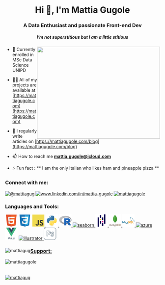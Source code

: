 <h1 align="center">Hi 👋, I'm Mattia Gugole</h1>
<h3 align="center">A Data Enthusiast and passionate Front-end Dev</h3>
<h5 align = "center"> I’m not superstitious but I am a little stitious</h5>

<img align = "right" height = 300px width = 400px src= "https://marketbusinessnews.com/wp-content/uploads/2020/10/1-Predictive-Analytics-GIF-for-article.gif" >


- 🌱 Currently enrolled in MSc Data Science UNIPD 

- 👨‍💻 All of my projects are available at [https://mattiagugole.com](https://mattiagugole.com)

- 📝 I regularly write articles on [https://mattiagugole.com/blog](https://mattiagugole.com/blog)

- 📫 How to reach me **mattia.gugole@icloud.com**

- ⚡ Fun fact : ** I am the only Italian who likes ham and pineapple pizza **

<h3 align="left">Connect with me:</h3>
<p align="left">
<a href="https://codepen.io/MattiaGug" target="blank"><img align="center" src="https://raw.githubusercontent.com/rahuldkjain/github-profile-readme-generator/master/src/images/icons/Social/codepen.svg" alt="@mattiagug" height="30" width="40" /></a>
<a href="www.linkedin.com/in/mattia-gugole" target="blank"> <img align="center" src="https://raw.githubusercontent.com/rahuldkjain/github-profile-readme-generator/master/src/images/icons/Social/linked-in-alt.svg" alt="www.linkedin.com/in/mattia-gugole" height="30" width="40" /></a>
<a href="https://kaggle.com/mattiagugole" target="blank"><img align="center" src="https://raw.githubusercontent.com/rahuldkjain/github-profile-readme-generator/master/src/images/icons/Social/kaggle.svg" alt="mattiagugole" height="30" width="40" /></a>
</p>

<h3 align="left">Languages and Tools:</h3>
<p align="left"> 
  <a> <img src="https://raw.githubusercontent.com/devicons/devicon/1119b9f84c0290e0f0b38982099a2bd027a48bf1/icons/html5/html5-original.svg" alt="html" width="40" height="40"/> </a><a> <img src="https://raw.githubusercontent.com/devicons/devicon/1119b9f84c0290e0f0b38982099a2bd027a48bf1/icons/css3/css3-original.svg" alt="css" width="40" height="40"/> </a><a href="https://developer.mozilla.org/en-US/docs/Web/JavaScript" target="_blank" rel="noreferrer"> <img src="https://raw.githubusercontent.com/devicons/devicon/master/icons/javascript/javascript-original.svg" alt="javascript" width="40" height="40"/> </a><a href="https://www.python.org" target="_blank" rel="noreferrer"> <img src="https://raw.githubusercontent.com/devicons/devicon/master/icons/python/python-original.svg" alt="python" width="40" height="40"/> </a><a href="https://www.r-project.org/" target="_blank" rel="noreferrer"> <img src="https://raw.githubusercontent.com/devicons/devicon/1119b9f84c0290e0f0b38982099a2bd027a48bf1/icons/r/r-original.svg" alt="R" width="40" height="40"/> </a><a href="https://seaborn.pydata.org/" target="_blank" rel="noreferrer"> <img src="https://seaborn.pydata.org/_images/logo-mark-lightbg.svg" alt="seaborn" width="40" height="40"/> </a> <a href="https://pandas.pydata.org/" target="_blank" rel="noreferrer"> <img src="https://raw.githubusercontent.com/devicons/devicon/2ae2a900d2f041da66e950e4d48052658d850630/icons/pandas/pandas-original.svg" alt="pandas" width="40" height="40"/> </a> <a href="https://www.mongodb.com/" target="_blank" rel="noreferrer"> <img src="https://raw.githubusercontent.com/devicons/devicon/master/icons/mongodb/mongodb-original-wordmark.svg" alt="mongodb" width="40" height="40"/> </a> <a href="https://www.mysql.com/" target="_blank" rel="noreferrer"> <img src="https://raw.githubusercontent.com/devicons/devicon/master/icons/mysql/mysql-original-wordmark.svg" alt="mysql" width="40" height="40"/> </a><a href="https://azure.microsoft.com/en-in/" target="_blank" rel="noreferrer"> <img src="https://www.vectorlogo.zone/logos/microsoft_azure/microsoft_azure-icon.svg" alt="azure" width="40" height="40"/> </a><img src="https://raw.githubusercontent.com/devicons/devicon/master/icons/vuejs/vuejs-original-wordmark.svg" alt="vuejs" width="40" height="40"/> </a>
<a href="https://www.adobe.com/in/products/illustrator.html" target="_blank" rel="noreferrer"> <img src="https://www.vectorlogo.zone/logos/adobe_illustrator/adobe_illustrator-icon.svg" alt="illustrator" width="40" height="40"/> </a>  <a href="https://www.photoshop.com/en" target="_blank" rel="noreferrer"> <img src="https://raw.githubusercontent.com/devicons/devicon/master/icons/photoshop/photoshop-line.svg" alt="photoshop" width="40" height="40"/> </a>   <a href="https://vuejs.org/" target="_blank" rel="noreferrer"> 


</p>



<p><img align="left" src="https://github-readme-streak-stats.herokuapp.com/?user=mattiagug&theme=highcontrast" alt="mattiagug" /></p>

<h3 align="left">Support:</h3>
<p><a href="https://www.buymeacoffee.com/mattiagugole"> <img align="left" src="https://cdn.buymeacoffee.com/buttons/v2/default-yellow.png" height="50" width="200" alt="mattiagugole" />
  <br><br><br>
<img src="https://komarev.com/ghpvc/?username=mattiagug&label=Profile%20views&color=0e75b6&style=plastic" alt="mattiagug" /> </a></p>

<br><br>



